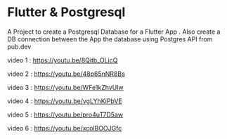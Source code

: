 # Flutter & Postgresql

A Project to create a Postgresql Database for a Flutter App .
Also create a DB connection between the App the database using Postgres API from pub.dev


 video 1 : https://youtu.be/8Qitb_OLicQ

 video 2 : https://youtu.be/48p65nNR8Bs

 video 3 : https://youtu.be/WFe1kZhvUIw

 video 4 : https://youtu.be/vgLYhKiPbVE

 video 5 : https://youtu.be/pro4uT7D5aw

 video 6 : https://youtu.be/xcolBOOJGfc